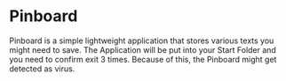 # Pinboard
Pinboard is a simple lightweight application that stores various texts you might need to save. The Application will be put into your Start Folder and you need to confirm exit 3 times. Because of this, the Pinboard might get detected as virus.
